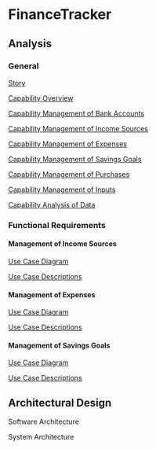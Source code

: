 # FinanceTracker

## Analysis

### General

[Story](./pages/story.md)

[Capability Overview](./pages/capabilities/capabilities.md)

[Capability Management of Bank Accounts](./pages/capabilities/capability_management_of_bank_accounts.md)

[Capability Management of Income Sources](./pages/capabilities/capability_management_of_income_sources.md)

[Capability Management of Expenses](./pages/capability_management_of_expenses.md)

[Capability Management of Savings Goals](./pages/capability_management_of_savings_goals.md)

[Capability Management of Purchases](./pages/capabilities/capability_management_of_purchases.md)

[Capability Management of Inputs](./pages/capabilities/capability_management_of_inputs.md)

[Capability Analysis of Data](./pages/capabilities/capability_analysis_of_data.md)

### Functional Requirements

#### Management of Income Sources

[Use Case Diagram](./pages/use_case_diagram_management_of_income_sources.md)

[Use Case Descriptions](./pages/use_case_descriptions_management_of_income_sources.md)

#### Management of Expenses

[Use Case Diagram](./pages/use_case_diagram_management_of_expenses.md)

[Use Case Descriptions](./pages/use_case_descriptions_management_of_expenses.md)

#### Management of Savings Goals

[Use Case Diagram](./pages/use_case_diagram_management_of_savings_goals.md)

[Use Case Descriptions](./pages/use_case_descriptions_management_of_savings_goals.md)

## Architectural Design

Software Architecture

System Architecture

